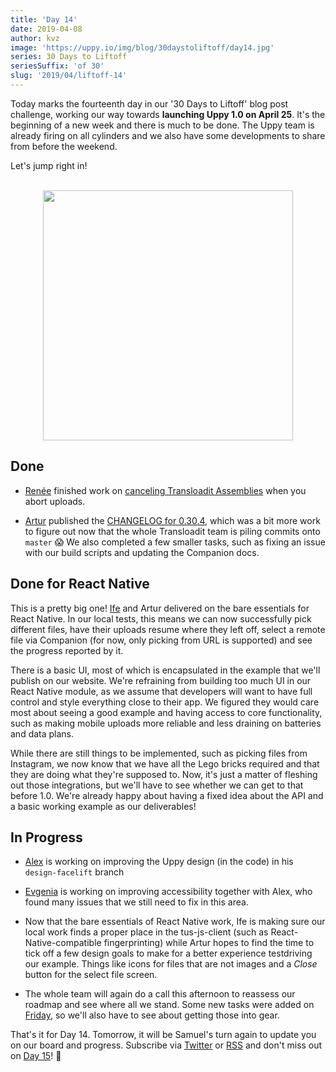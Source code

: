 ```yaml
---
title: 'Day 14'
date: 2019-04-08
author: kvz
image: 'https://uppy.io/img/blog/30daystoliftoff/day14.jpg'
series: 30 Days to Liftoff
seriesSuffix: 'of 30'
slug: '2019/04/liftoff-14'
---
```


Today marks the fourteenth day in our '30 Days to Liftoff' blog post challenge,
working our way towards **launching Uppy 1.0 on April 25**. It's the beginning
of a new week and there is much to be done. The Uppy team is already firing on
all cylinders and we also have some developments to share from before the
weekend.

<!--truncate-->

Let's jump right in!

<center><br /><img width="400" src="/img/blog/30daystoliftoff/day14.jpg" /><br /></center>

## Done

- [Renée](https://github.com/goto-bus-stop) finished work on
  [canceling Transloadit Assemblies](https://github.com/transloadit/uppy/pull/1431)
  when you abort uploads.

- [Artur](https://github.com/arturi) published the
  [CHANGELOG for 0.30.4](https://github.com/transloadit/uppy/commit/845369f0e56b49ab51d4d01909dfdac6f60b1748),
  which was a bit more work to figure out now that the whole Transloadit team is
  piling commits onto `master` :scream: We also completed a few smaller tasks,
  such as fixing an issue with our build scripts and updating the Companion
  docs.

## Done for React Native

This is a pretty big one! [Ife](https://github.com/ifedapoolarewaju) and Artur
delivered on the bare essentials for React Native. In our local tests, this
means we can now successfully pick different files, have their uploads resume
where they left off, select a remote file via Companion (for now, only picking
from URL is supported) and see the progress reported by it.

There is a basic UI, most of which is encapsulated in the example that we'll
publish on our website. We're refraining from building too much UI in our React
Native module, as we assume that developers will want to have full control and
style everything close to their app. We figured they would care most about
seeing a good example and having access to core functionality, such as making
mobile uploads more reliable and less draining on batteries and data plans.

While there are still things to be implemented, such as picking files from
Instagram, we now know that we have all the Lego bricks required and that they
are doing what they're supposed to. Now, it's just a matter of fleshing out
those integrations, but we'll have to see whether we can get to that before 1.0.
We're already happy about having a fixed idea about the API and a basic working
example as our deliverables!

## In Progress

- [Alex](https://github.com/nqst) is working on improving the Uppy design (in
  the code) in his `design-facelift` branch

- [Evgenia](https://github.com/lakesare) is working on improving accessibility
  together with Alex, who found many issues that we still need to fix in this
  area.

- Now that the bare essentials of React Native work, Ife is making sure our
  local work finds a proper place in the tus-js-client (such as
  React-Native-compatible fingerprinting) while Artur hopes to find the time to
  tick off a few design goals to make for a better experience testdriving our
  example. Things like icons for files that are not images and a _Close_ button
  for the select file screen.

- The whole team will again do a call this afternoon to reassess our roadmap and
  see where all we stand. Some new tasks were added on
  [Friday](/blog/2019/04/liftoff-11/), so we'll also have to see about getting
  those into gear.

That's it for Day 14. Tomorrow, it will be Samuel's turn again to update you on
our board and progress. Subscribe via [Twitter](https://twitter.com/uppy_io) or
[RSS](https://uppy.io/blog/atom.xml) and don't miss out on
[Day 15](/blog/2019/04/liftoff-15/)! :dog:
